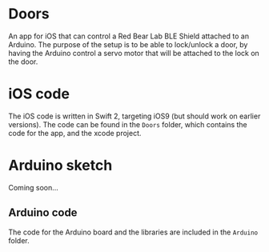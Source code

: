 # Doors
An app for iOS that can control a Red Bear Lab BLE Shield attached to an Arduino. The purpose of the setup is to be able to lock/unlock a door, by having the Arduino control a servo motor that will be attached to the lock on the door.

# iOS code
The iOS code is written in Swift 2, targeting iOS9 (but should work on earlier versions). The code can be found in the `Doors` folder, which contains the code for the app, and the xcode project.


# Arduino sketch
Coming soon...

## Arduino code
The code for the Arduino board and the libraries are included in the `Arduino` folder.
